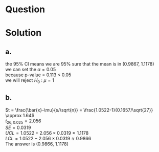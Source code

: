 # Question

# Solution
## a.

the 95% CI means we are 95% sure that the mean is in (0.9867, 1.1178)  
we can set the $\alpha = 0.05$  
because p-value = 0.113 < 0.05  
we will reject $H_0$ : $\mu = 1$  
## b.

$t = \frac{\bar{x}-\mu}{s/\sqrt{n}} = \frac{1.0522-1}{0.1657/\sqrt{27}} \approx 1.64$   
$t_{26, 0.025} = 2.056$  
$SE = 0.0319$  
$UCL = 1.0522 + 2.056 \times 0.0319 \approx 1.1178$  
$LCL = 1.0522 - 2.056 \times 0.0319 \approx 0.9866$  
The answer is (0.9866, 1.1178)
